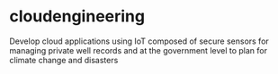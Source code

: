 # cloudengineering
Develop cloud applications using IoT composed of secure sensors for managing private well records and at the government level to plan for climate change and disasters
